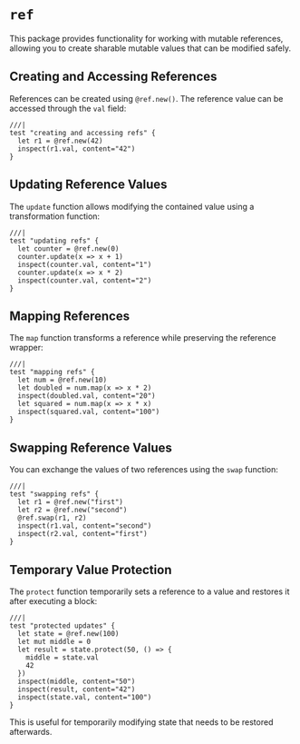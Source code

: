 # `ref`

This package provides functionality for working with mutable references, allowing you to create sharable mutable values that can be modified safely.

## Creating and Accessing References

References can be created using `@ref.new()`. The reference value can be accessed through the `val` field:

```moonbit
///|
test "creating and accessing refs" {
  let r1 = @ref.new(42)
  inspect(r1.val, content="42")
}
```

## Updating Reference Values

The `update` function allows modifying the contained value using a transformation function:

```moonbit
///|
test "updating refs" {
  let counter = @ref.new(0)
  counter.update(x => x + 1)
  inspect(counter.val, content="1")
  counter.update(x => x * 2)
  inspect(counter.val, content="2")
}
```

## Mapping References

The `map` function transforms a reference while preserving the reference wrapper:

```moonbit
///|
test "mapping refs" {
  let num = @ref.new(10)
  let doubled = num.map(x => x * 2)
  inspect(doubled.val, content="20")
  let squared = num.map(x => x * x)
  inspect(squared.val, content="100")
}
```

## Swapping Reference Values

You can exchange the values of two references using the `swap` function:

```moonbit
///|
test "swapping refs" {
  let r1 = @ref.new("first")
  let r2 = @ref.new("second")
  @ref.swap(r1, r2)
  inspect(r1.val, content="second")
  inspect(r2.val, content="first")
}
```

## Temporary Value Protection

The `protect` function temporarily sets a reference to a value and restores it after executing a block:

```moonbit
///|
test "protected updates" {
  let state = @ref.new(100)
  let mut middle = 0
  let result = state.protect(50, () => {
    middle = state.val
    42
  })
  inspect(middle, content="50")
  inspect(result, content="42")
  inspect(state.val, content="100")
}
```

This is useful for temporarily modifying state that needs to be restored afterwards.





